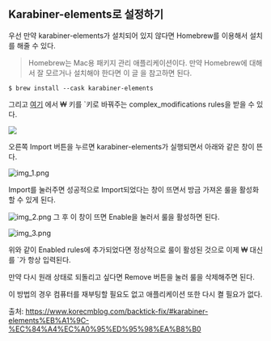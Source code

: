 ## Karabiner-elements로 설정하기

우선 만약 karabiner-elements가 설치되어 있지 않다면 Homebrew를 이용해서 설치를 해줄 수 있다.

> Homebrew는 Mac용 패키지 관리 애플리케이션이다. 만약 Homebrew에 대해서 잘 모르거나 설치해야 한다면 이 글 을 참고하면 된다.

```
$ brew install --cask karabiner-elements
```

그리고 [여기](https://ke-complex-modifications.pqrs.org/#korean_won_to_backtick) 에서 ₩ 키를 `키로 바꿔주는 complex_modifications rules을 받을 수 있다.

![](https://www.korecmblog.com/static/fe385ee0e4dc357b1e2bcb7e56925511/81cb7/img.webp)

오른쪽 Import 버튼을 누르면 karabiner-elements가 실행되면서 아래와 같은 창이 뜬다.

![img_1.png](https://www.korecmblog.com/static/5dc05fd65bb8f4de98f4649b929eb1a3/01adf/img_1.webp)

Import를 눌러주면 성공적으로 Import되었다는 창이 뜨면서 방금 가져온 룰을 활성화 할 수 있게 된다.

![img_2.png](https://www.korecmblog.com/static/73607683a8d994fb933bc85661c60af6/01adf/img_2.webp)
그 후 이 창이 뜨면 Enable을 눌러서 룰을 활성하면 된다.

![img_3.png](https://www.korecmblog.com/static/4e8feb3fc85a6da7654facdd8128afa5/01adf/img_3.webp)

위와 같이 Enabled rules에 추가되었다면 정상적으로 룰이 활성된 것으로 이제 ₩ 대신 를 `가 항상 입력된다.

만약 다시 원래 상태로 되돌리고 싶다면 Remove 버튼을 눌러 룰을 삭제해주면 된다.

이 방법의 경우 컴퓨터를 재부팅할 필요도 없고 애플리케이션 또한 다시 켤 필요가 없다.

출처: https://www.korecmblog.com/backtick-fix/#karabiner-elements%EB%A1%9C-%EC%84%A4%EC%A0%95%ED%95%98%EA%B8%B0
